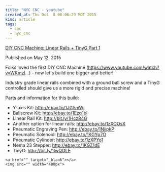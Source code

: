 ```yaml
---
title: "NYC CNC - youtube"
created_at: Thu Oct  8 00:06:29 MDT 2015
kind: article
tags:
  - cnc
  - nyc_cnc
---
```


<a href="https://www.youtube.com/watch?v=Gsg7c0UsLgU" target="_blank">DIY CNC Machine: Linear Rails + TinyG Part 1</a>

Published on May 12, 2015

Folks loved the first DIY CNC Machine
(https://www.youtube.com/watch?v=WKmzl...) - now let's build one bigger
and better!

Industry grade linear rails combined with a ground ball screw and a
TinyG controlled should give us a more rigid and precise machine!

Parts and information for this build:

* Y-axis Kit: http://ebay.to/1JG5mWj
* Ballscrew Kit: http://ebay.to/1Ezq1bl
* Linear Rail Kit: http://bit.ly/1Hcz84G
* Another option for linear rails: http://ebay.to/1zXOOsX
* Pneumatic Engraving Pen: http://ebay.to/1NiipkP
* Pneumatic Solenoid: http://ebay.to/1KGYp7O
* Pneumatic Cylinder: http://ebay.to/1zXPYo1
* Nema 23 Stepper: http://ebay.to/1KGZ1dE
* TinyG: http://bit.ly/1IwQOLF

~~~~~~~~~~~~~~~
<a href="" target="_blank"></a>
<img src="" width="400px">
~~~~~~~~~~~~~~~

